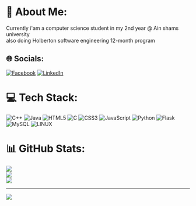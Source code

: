 # 💫 About Me:
Currently i'am a computer science student in my 2nd year @ Ain shams university<br>also doing Holberton software engineering 12-month program


## 🌐 Socials:
[![Facebook](https://img.shields.io/badge/Facebook-%231877F2.svg?logo=Facebook&logoColor=white)](https://facebook.com/sescozahmed) [![LinkedIn](https://img.shields.io/badge/LinkedIn-%230077B5.svg?logo=linkedin&logoColor=white)](https://linkedin.com/in/ahmedmubarak111) 

# 💻 Tech Stack:
![C++](https://img.shields.io/badge/c++-%2300599C.svg?style=for-the-badge&logo=c%2B%2B&logoColor=white) ![Java](https://img.shields.io/badge/java-%23ED8B00.svg?style=for-the-badge&logo=java&logoColor=white) ![HTML5](https://img.shields.io/badge/html5-%23E34F26.svg?style=for-the-badge&logo=html5&logoColor=white) ![C](https://img.shields.io/badge/c-%2300599C.svg?style=for-the-badge&logo=c&logoColor=white) ![CSS3](https://img.shields.io/badge/css3-%231572B6.svg?style=for-the-badge&logo=css3&logoColor=white) ![JavaScript](https://img.shields.io/badge/javascript-%23323330.svg?style=for-the-badge&logo=javascript&logoColor=%23F7DF1E) ![Python](https://img.shields.io/badge/python-3670A0?style=for-the-badge&logo=python&logoColor=ffdd54) ![Flask](https://img.shields.io/badge/flask-%23000.svg?style=for-the-badge&logo=flask&logoColor=white) ![MySQL](https://img.shields.io/badge/mysql-%2300f.svg?style=for-the-badge&logo=mysql&logoColor=white) ![LINUX](https://img.shields.io/badge/Linux-FCC624?style=for-the-badge&logo=linux&logoColor=black)
# 📊 GitHub Stats:
![](https://github-readme-stats.vercel.app/api?username=ahmedelia&theme=default&hide_border=false&include_all_commits=false&count_private=false)<br/>
![](https://github-readme-streak-stats.herokuapp.com/?user=ahmedelia&theme=default&hide_border=false)<br/>
![](https://github-readme-stats.vercel.app/api/top-langs/?username=ahmedelia&theme=default&hide_border=false&include_all_commits=false&count_private=false&layout=compact)

---
[![](https://visitcount.itsvg.in/api?id=ahmedelia&icon=0&color=0)](https://visitcount.itsvg.in)

<!-- Proudly created with GPRM ( https://gprm.itsvg.in ) -->

